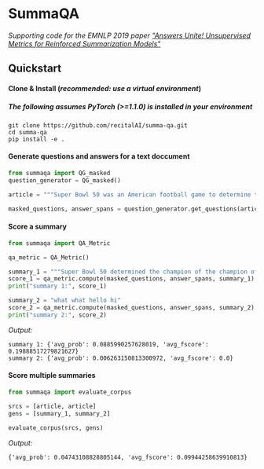 # SummaQA
*Supporting code for the EMNLP 2019 paper ["Answers Unite! Unsupervised Metrics for Reinforced Summarization Models"](https://arxiv.org/abs/1909.01610)*

## Quickstart
#### Clone & Install (*recommended: use a virtual environment*)
##### The following assumes PyTorch (>=1.1.0) is installed in your environment
```shell
git clone https://github.com/recitalAI/summa-qa.git
cd summa-qa
pip install -e .
```

#### Generate questions and answers for a text doccument

```python
from summaqa import QG_masked
question_generator = QG_masked()

article = """Super Bowl 50 was an American football game to determine the champion of the National Football League (NFL) for the 2015 season. The American Football Conference (AFC) champion Denver Broncos defeated the National Football Conference (NFC) champion Carolina Panthers 24–10 to earn their third Super Bowl title. The game was played on February 7, 2016, at Levi's Stadium in the San Francisco Bay Area at Santa Clara, California. As this was the 50th Super Bowl, the league emphasized the "golden anniversary" with various gold-themed initiatives, as well as temporarily suspending the tradition of naming each Super Bowl game with Roman numerals (under which the game would have been known as "Super Bowl L"), so that the logo could prominently feature the Arabic numerals 50."""

masked_questions, answer_spans = question_generator.get_questions(article)
```

#### Score a summary

```python
from summaqa import QA_Metric

qa_metric = QA_Metric()

summary_1 = """Super Bowl 50 determined the champion of the champion of NFL for the 2015 season."""
score_1 = qa_metric.compute(masked_questions, answer_spans, summary_1)
print("summary 1:", score_1)

summary_2 = "what what hello hi"
score_2 = qa_metric.compute(masked_questions, answer_spans, summary_2)
print("summary 2:", score_2)
```

*Output:*

```
summary 1: {'avg_prob': 0.0885990257628019, 'avg_fscore': 0.19888517279821627}
summary 2: {'avg_prob': 0.006263150813300972, 'avg_fscore': 0.0}

```

#### Score multiple summaries
```python
from summaqa import evaluate_corpus

srcs = [article, article]
gens = [summary_1, summary_2]

evaluate_corpus(srcs, gens)

```

*Output:*

```
{'avg_prob': 0.04743108828805144, 'avg_fscore': 0.09944258639910813}
```